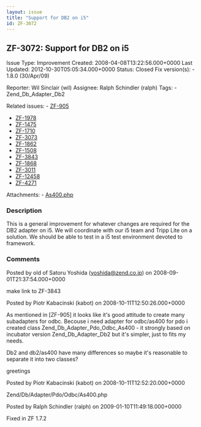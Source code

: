 ```yaml
---
layout: issue
title: "Support for DB2 on i5"
id: ZF-3072
---
```


ZF-3072: Support for DB2 on i5
------------------------------

 Issue Type: Improvement Created: 2008-04-08T13:22:56.000+0000 Last Updated: 2012-10-30T05:05:34.000+0000 Status: Closed Fix version(s): - 1.8.0 (30/Apr/09)
 
 Reporter:  Wil Sinclair (wil)  Assignee:  Ralph Schindler (ralph)  Tags: - Zend\_Db\_Adapter\_Db2
 
 Related issues: - [ZF-905](/issues/browse/ZF-905)
- [ZF-1978](/issues/browse/ZF-1978)
- [ZF-1475](/issues/browse/ZF-1475)
- [ZF-1710](/issues/browse/ZF-1710)
- [ZF-3073](/issues/browse/ZF-3073)
- [ZF-1862](/issues/browse/ZF-1862)
- [ZF-1508](/issues/browse/ZF-1508)
- [ZF-3843](/issues/browse/ZF-3843)
- [ZF-1868](/issues/browse/ZF-1868)
- [ZF-3011](/issues/browse/ZF-3011)
- [ZF-12458](/issues/browse/ZF-12458)
- [ZF-4271](/issues/browse/ZF-4271)
 
 Attachments: - [As400.php](/issues/secure/attachment/11578/As400.php)
 
### Description

This is a general improvement for whatever changes are required for the DB2 adapter on i5. We will coordinate with our i5 team and Tripp Lite on a solution. We should be able to test in a i5 test environment devoted to framework.

 

 

### Comments

Posted by old of Satoru Yoshida (yoshida@zend.co.jp) on 2008-09-01T21:37:54.000+0000

make link to ZF-3843

 

 

Posted by Piotr Kabacinski (kabot) on 2008-10-11T12:50:26.000+0000

As mentioned in [ZF-905] it looks like it's good attitude to create many subadapters for odbc. Becouse i need adapter for odbc/as400 for pdo i created class Zend\_Db\_Adapter\_Pdo\_Odbc\_As400 - it strongly based on incubator version Zend\_Db\_Adapter\_Db2 but it's simpler, just to fits my needs.

Db2 and db2/as400 have many differences so maybe it's reasonable to separate it into two classes?

greetings

 

 

Posted by Piotr Kabacinski (kabot) on 2008-10-11T12:52:20.000+0000

Zend/Db/Adapter/Pdo/Odbc/As400.php

 

 

Posted by Ralph Schindler (ralph) on 2009-01-10T11:49:18.000+0000

Fixed in ZF 1.7.2

 

 